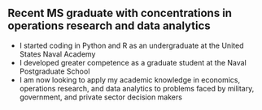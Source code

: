 ## Recent MS graduate with concentrations in operations research and data analytics
- I started coding in Python and R as an undergraduate at the United States Naval Academy
- I developed greater competence as a graduate student at the Naval Postgraduate School
- I am now looking to apply my academic knowledge in economics, operations research, and data analytics to problems faced by military, government, and private sector decision makers
